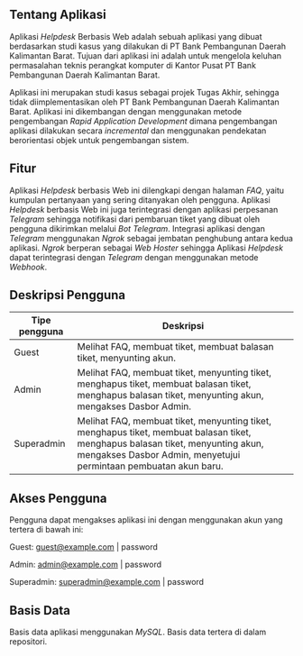 ## Tentang Aplikasi

Aplikasi <i>Helpdesk</i> Berbasis Web adalah sebuah aplikasi yang dibuat berdasarkan studi kasus yang dilakukan di PT Bank Pembangunan Daerah Kalimantan Barat. Tujuan dari aplikasi ini adalah untuk mengelola keluhan permasalahan teknis perangkat komputer di Kantor Pusat PT Bank Pembangunan Daerah Kalimantan Barat.

Aplikasi ini merupakan studi kasus sebagai projek Tugas Akhir, sehingga tidak diimplementasikan oleh PT Bank Pembangunan Daerah Kalimantan Barat. Aplikasi ini dikembangan dengan menggunakan metode pengembangan <i>Rapid Application Development</i> dimana pengembangan aplikasi dilakukan secara <i>incremental</i> dan menggunakan pendekatan berorientasi objek untuk pengembangan sistem.


## Fitur

Aplikasi <i>Helpdesk</i> berbasis Web ini dilengkapi dengan halaman <i>FAQ</i>, yaitu kumpulan pertanyaan yang sering ditanyakan oleh pengguna. Aplikasi <i>Helpdesk</i> berbasis Web ini juga terintegrasi dengan aplikasi perpesanan <i>Telegram</i> sehingga notifikasi dari pembaruan tiket yang dibuat oleh pengguna dikirimkan melalui <i>Bot Telegram</i>. Integrasi aplikasi dengan <i>Telegram</i> menggunakan <i>Ngrok</i> sebagai jembatan penghubung antara kedua aplikasi. <i>Ngrok</i> berperan sebagai <i>Web Hoster</i> sehingga Aplikasi <i>Helpdesk</i> dapat terintegrasi dengan <i>Telegram</i> dengan menggunakan metode <i>Webhook</i>.


## Deskripsi Pengguna

<table>
<thead>
<tr>
<th>Tipe pengguna</th>
<th>Deskripsi</th>
</tr>
</thead>
<tbody>
<tr>
<td>Guest</td>
<td>Melihat FAQ, membuat tiket, membuat balasan tiket, menyunting akun.</td>
</tr>
<tr>
<td>Admin</td>
<td>Melihat FAQ, membuat tiket, menyunting tiket, menghapus tiket, membuat balasan tiket, menghapus balasan tiket, menyunting akun, mengakses Dasbor Admin.</td>
</tr>
<tr>
<td>Superadmin</td>
<td>Melihat FAQ, membuat tiket, menyunting tiket, menghapus tiket, membuat balasan tiket, menghapus balasan tiket, menyunting akun, mengakses Dasbor Admin, menyetujui permintaan pembuatan akun baru.</td>
</tr>
</tbody>
</table>


## Akses Pengguna

Pengguna dapat mengakses aplikasi ini dengan menggunakan akun yang tertera di bawah ini:

Guest:
guest@example.com | password

Admin:
admin@example.com | password

Superadmin:
superadmin@example.com | password

## Basis Data

Basis data aplikasi menggunakan <i>MySQL</i>. Basis data tertera di dalam repositori.
